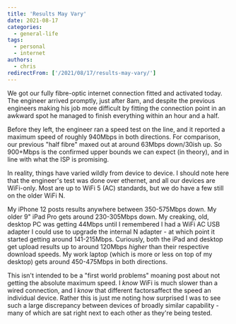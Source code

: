 ```yaml
---
title: 'Results May Vary'
date: 2021-08-17
categories:
  - general-life
tags:
  - personal
  - internet
authors:
  - chris
redirectFrom: ['/2021/08/17/results-may-vary/']
---
```


We got our fully fibre-optic internet connection fitted and activated today. The engineer arrived promptly, just after 8am, and despite the previous engineers making his job more difficult by fitting the connection point in an awkward spot he managed to finish everything within an hour and a half.

Before they left, the engineer ran a speed test on the line, and it reported a maximum speed of roughly 940Mbps in both directions. For comparison, our previous "half fibre" maxed out at around 63Mbps down/30ish up. So 900+Mbps is the confirmed upper bounds we can expect (in theory), and in line with what the ISP is promising.

In reality, things have varied wildly from device to device. I should note here that the engineer's test was done over ethernet, and all our devices are WiFi-only. Most are up to WiFi 5 (AC) standards, but we do have a few still on the older WiFi N.

My iPhone 12 posts results anywhere between 350-575Mbps down. My older 9" iPad Pro gets around 230-305Mbps down. My creaking, old, desktop PC was getting 44Mbps until I remembered I had a WiFi AC USB adapter I could use to upgrade the internal N adapter - at which point it started getting around 141-215Mbps. Curiously, both the iPad and desktop get upload results up to around 120Mbps _higher_ than their respective download speeds. My work laptop (which is more or less on top of my desktop) gets around 450-475Mbps in both directions.

This isn't intended to be a "first world problems" moaning post about not getting the absolute maximum speed. I _know_ WiFi is much slower than a wired connection, and I _know_ that different factorsaffect the speed an individual device. Rather this is just me noting how surprised I was to see such a large discrepancy between devices of broadly similar capability - many of which are sat right next to each other as they're being tested.
